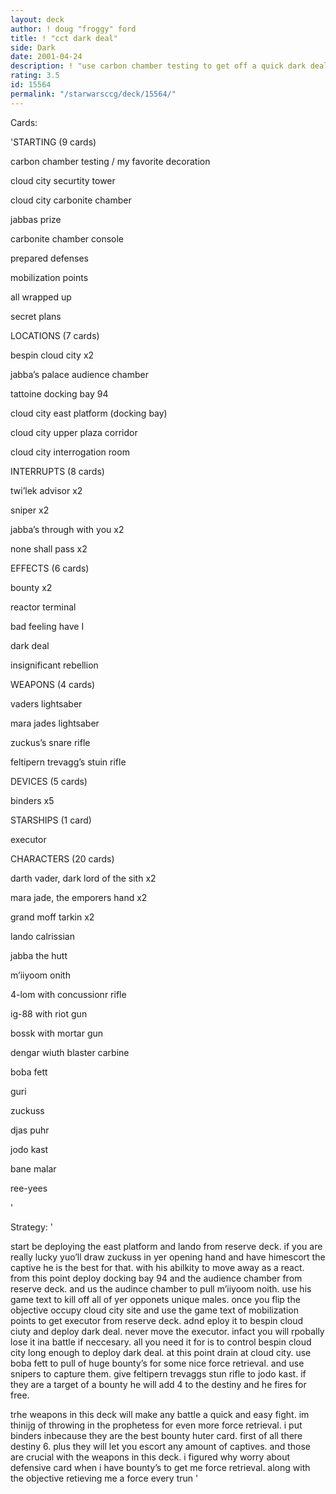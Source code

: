 ```yaml
---
layout: deck
author: ! doug "froggy" ford
title: ! "cct dark deal"
side: Dark
date: 2001-04-24
description: ! "use carbon chamber testing to get off a quick dark deal. then drain with bounty huters"
rating: 3.5
id: 15564
permalink: "/starwarsccg/deck/15564/"
---
```

Cards: 

'STARTING (9 cards)

carbon chamber testing / my favorite decoration

cloud city securtity tower

cloud city carbonite chamber

jabbas prize

carbonite chamber console

prepared defenses

mobilization points

all wrapped up

secret plans


LOCATIONS (7 cards)

bespin cloud city x2

jabba’s palace audience chamber

tattoine docking bay 94

cloud city east platform (docking bay)

cloud city upper plaza corridor

cloud city interrogation room


INTERRUPTS (8 cards)

twi’lek advisor x2

sniper x2

jabba’s through with you x2

none shall pass x2


EFFECTS (6 cards)

bounty x2

reactor terminal

bad feeling have I

dark deal

insignificant rebellion


WEAPONS (4 cards)

vaders lightsaber

mara jades lightsaber

zuckus’s snare rifle

feltipern trevagg’s stuin rifle


DEVICES (5 cards)

binders x5


STARSHIPS (1 card)

executor


CHARACTERS (20 cards)

darth vader, dark lord of the sith x2

mara jade, the emporers hand x2

grand moff tarkin x2

lando calrissian

jabba the hutt

m’iiyoom onith

4-lom with concussionr rifle

ig-88 with riot gun

bossk with mortar gun

dengar wiuth blaster carbine

boba fett 

guri

zuckuss

djas puhr

jodo kast

bane malar

ree-yees

'

Strategy: '

start be deploying the east platform and lando from reserve deck.  if you are really lucky yuo’ll draw zuckuss in yer opening hand and have himescort the captive he is the best for that. with his abilkity to move away as a react. from this point deploy docking bay 94 and the audience chamber from reserve deck. and us the audince chamber to pull m’iiyoom noith. use his game text to kill off all of yer opponets unique males. once you flip the objective occupy cloud city site and use the game text of mobilization points to get executor from reserve deck. adnd eploy it to bespin cloud ciuty and deploy dark deal. never move the executor. infact you will rpobally lose it ina battle if neccesary. all you need it for is to control bespin cloud city long enough to deploy dark deal. at this point drain at cloud city. use boba fett to pull of huge bounty’s for some nice force retrieval. and use snipers to capture them. give feltipern trevaggs stun rifle to jodo kast. if they are a target of a bounty he will add 4 to the destiny and he fires for free.

trhe weapons in this deck will make any battle a quick and easy fight. im thinijg of throwing in the prophetess for even more force retrieval. i put binders inbecause they are the best bounty huter card. first of all there destiny 6. plus they will let you escort any amount of captives. and those are crucial with the weapons in this deck. i figured why worry about defensive card when i have bounty’s to get me force retrieval. along with the objective retieving me a force every trun '
